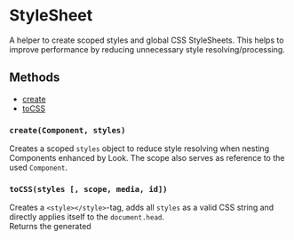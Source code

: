 # StyleSheet
A helper to create scoped styles and global CSS StyleSheets. This helps to improve performance by reducing unnecessary style resolving/processing.

## Methods
- [create](#createcomponent-styles)
- [toCSS](#tocssstyles--scope-media-id)


### `create(Component, styles)`
Creates a scoped `styles` object to reduce style resolving when nesting Components enhanced by Look. The scope also serves as reference to the used `Component`.

### `toCSS(styles [, scope, media, id])`
Creates a `<style></style>`-tag, adds all `styles` as a valid CSS string and directly applies itself to the `document.head`.
<br>
Returns the generated <style>-**DOMElement**.

#### Optional parameter
| Parameter | Description |
| --------- | ----------- |
| scope    | Specificity selector |
| media    | media query for the styles |
| id   | id reference attached to the `<style></style>`-tag  |

